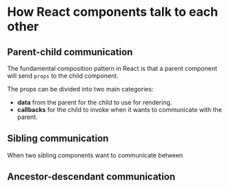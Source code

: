 # How React components talk to each other

## Parent-child communication

The fundamental composition pattern in React is that a parent component will send `props` to the child component.

The props can be divided into two main categories:

* __data__ from the parent for the child to use for rendering.
* __callbacks__ for the child to invoke when it wants to communicate with the parent.

## Sibling communication

When two sibling components want to communicate between 

## Ancestor-descendant communication